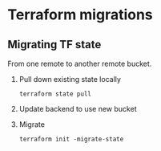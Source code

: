 # Terraform migrations

## Migrating TF state

From one remote to another remote bucket.

1. Pull down existing state locally

    ```
    terraform state pull
    ```

2. Update backend to use new bucket

3. Migrate
    ```
    terraform init -migrate-state
    ```
